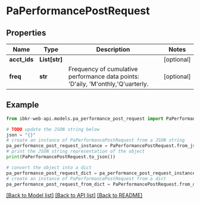 # PaPerformancePostRequest


## Properties

Name | Type | Description | Notes
------------ | ------------- | ------------- | -------------
**acct_ids** | **List[str]** |  | [optional] 
**freq** | **str** | Frequency of cumulative performance data points: &#39;D&#39;aily, &#39;M&#39;onthly,&#39;Q&#39;uarterly.  | [optional] 

## Example

```python
from ibkr-web-api.models.pa_performance_post_request import PaPerformancePostRequest

# TODO update the JSON string below
json = "{}"
# create an instance of PaPerformancePostRequest from a JSON string
pa_performance_post_request_instance = PaPerformancePostRequest.from_json(json)
# print the JSON string representation of the object
print(PaPerformancePostRequest.to_json())

# convert the object into a dict
pa_performance_post_request_dict = pa_performance_post_request_instance.to_dict()
# create an instance of PaPerformancePostRequest from a dict
pa_performance_post_request_from_dict = PaPerformancePostRequest.from_dict(pa_performance_post_request_dict)
```
[[Back to Model list]](../README.md#documentation-for-models) [[Back to API list]](../README.md#documentation-for-api-endpoints) [[Back to README]](../README.md)


